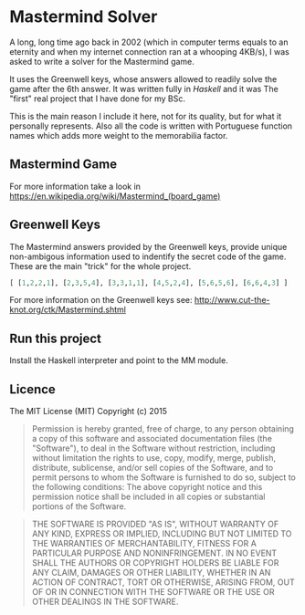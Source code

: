# Mastermind Solver 

A long, long time ago back in 2002 (which in computer terms equals to an eternity and when my internet connection ran at a whooping 4KB/s), I was asked to write a solver for the Mastermind game.

It uses the Greenwell keys, whose answers allowed to readily solve the game after the 6th answer. It was written fully in *Haskell* and it was The "first" real project that I have done for my BSc. 

This is the main reason I include it here, not for its quality, but for what it personally represents. Also all the code is written with Portuguese function names which adds more weight to the memorabilia factor.

## Mastermind Game
For more information take a look in https://en.wikipedia.org/wiki/Mastermind_(board_game)

## Greenwell Keys
The Mastermind answers provided by the Greenwell keys, provide unique non-ambigous information used to indentify the secret code of the game.
These are the main "trick" for the whole project.

```hs
[ [1,2,2,1], [2,3,5,4], [3,3,1,1], [4,5,2,4], [5,6,5,6], [6,6,4,3] ]
```

For more information on the Greenwell keys see: http://www.cut-the-knot.org/ctk/Mastermind.shtml

## Run this project
Install the Haskell interpreter and point to the MM module. 


## Licence
The MIT License (MIT)
Copyright (c) 2015

> Permission is hereby granted, free of charge, to any person obtaining a copy of this software and associated documentation files (the "Software"), to deal in the Software without restriction, including without limitation the rights to use, copy, modify, merge, publish, distribute, sublicense, and/or sell copies of the Software, and to permit persons to whom the Software is furnished to do so, subject to the following conditions:
> The above copyright notice and this permission notice shall be included in all copies or substantial portions of the Software.

> THE SOFTWARE IS PROVIDED "AS IS", WITHOUT WARRANTY OF ANY KIND, EXPRESS OR IMPLIED, INCLUDING BUT NOT LIMITED TO THE WARRANTIES OF MERCHANTABILITY, FITNESS FOR A PARTICULAR PURPOSE AND NONINFRINGEMENT. IN NO EVENT SHALL THE AUTHORS OR COPYRIGHT HOLDERS BE LIABLE FOR ANY CLAIM, DAMAGES OR OTHER LIABILITY, WHETHER IN AN ACTION OF CONTRACT, TORT OR OTHERWISE, ARISING FROM, OUT OF OR IN CONNECTION WITH THE SOFTWARE OR THE USE OR OTHER DEALINGS IN THE SOFTWARE.
